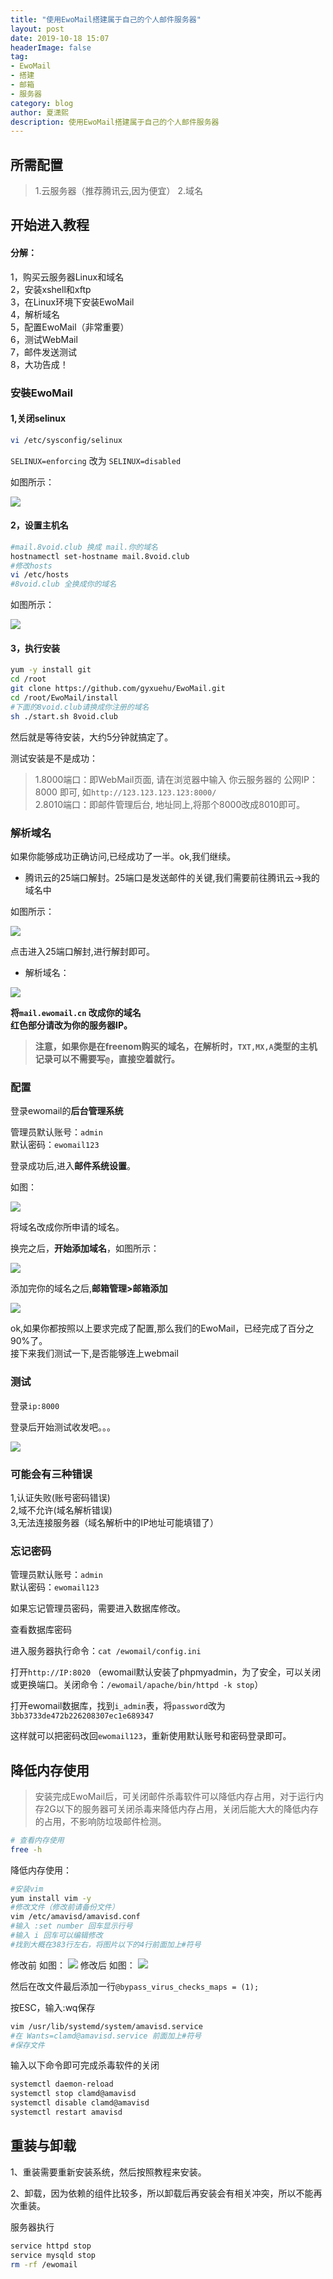 ```yaml
---
title: "使用EwoMail搭建属于自己的个人邮件服务器"
layout: post
date: 2019-10-18 15:07
headerImage: false
tag:
- EwoMail
- 搭建
- 邮箱
- 服务器
category: blog
author: 夏潇熙
description: 使用EwoMail搭建属于自己的个人邮件服务器
---
```


## 所需配置
> 1.云服务器（推荐腾讯云,因为便宜）
> 2.域名

## 开始进入教程

#### 分解：

1，购买云服务器Linux和域名    
2，安装xshell和xftp    
3，在Linux环境下安装EwoMail    
4，解析域名    
5，配置EwoMail（非常重要）    
6，测试WebMail    
7，邮件发送测试    
8，大功告成！    

### 安裝EwoMail

#### 1,关闭selinux

```bash
vi /etc/sysconfig/selinux
```

`SELINUX=enforcing` 改为 `SELINUX=disabled`

如图所示：

![](https://raw.githubusercontent.com/jv0id/jv0id.github.io/master/images/mail/selinux.jpg)

#### 2，设置主机名

```bash
#mail.8void.club 换成 mail.你的域名 
hostnamectl set-hostname mail.8void.club
#修改hosts
vi /etc/hosts
#8void.club 全换成你的域名
```

如图所示：

![](https://raw.githubusercontent.com/jv0id/jv0id.github.io/master/images/mail/hosts.jpg)

#### 3，执行安装

```bash
yum -y install git
cd /root
git clone https://github.com/gyxuehu/EwoMail.git
cd /root/EwoMail/install
#下面的8void.club请换成你注册的域名
sh ./start.sh 8void.club
```

然后就是等待安装，大约5分钟就搞定了。

测试安装是不是成功：

> 1.8000端口：即WebMail页面, 请在浏览器中输入 你云服务器的 公网IP：8000 即可, 如`http://123.123.123.123:8000/`     
> 2.8010端口：即邮件管理后台, 地址同上,将那个8000改成8010即可。


### 解析域名

如果你能够成功正确访问,已经成功了一半。ok,我们继续。

* 腾讯云的25端口解封。25端口是发送邮件的关键,我们需要前往腾讯云->我的域名中

如图所示：

![](https://raw.githubusercontent.com/jv0id/jv0id.github.io/master/images/mail/tencent25.png)

点击进入25端口解封,进行解封即可。

* 解析域名：

![](https://raw.githubusercontent.com/jv0id/jv0id.github.io/master/images/mail/jiexiyuming.png)

**将`mail.ewomail.cn` 改成你的域名    
红色部分请改为你的服务器IP。**

> **注意，如果你是在freenom购买的域名，在解析时，`TXT,MX,A`类型的主机记录可以不需要写`@`，直接空着就行。**

### 配置

登录ewomail的**后台管理系统**

管理员默认账号：`admin`    
默认密码：`ewomail123`

登录成功后,进入**邮件系统设置**。

如图：

![](https://raw.githubusercontent.com/jv0id/jv0id.github.io/master/images/mail/ewoconfig.jpg)

将域名改成你所申请的域名。

换完之后，**开始添加域名**，如图所示：

![](https://raw.githubusercontent.com/jv0id/jv0id.github.io/master/images/mail/tianjixyuming.png)

添加完你的域名之后,**邮箱管理>邮箱添加**

![](https://raw.githubusercontent.com/jv0id/jv0id.github.io/master/images/mail/add.png)

ok,如果你都按照以上要求完成了配置,那么我们的EwoMail，已经完成了百分之90%了。    
接下来我们测试一下,是否能够连上webmail

### 测试

登录`ip:8000`

登录后开始测试收发吧。。。

![](https://raw.githubusercontent.com/jv0id/jv0id.github.io/master/images/mail/login.png)


### 可能会有三种错误
1,认证失败(账号密码错误)    
2,域不允许(域名解析错误)    
3,无法连接服务器（域名解析中的IP地址可能填错了）    


### 忘记密码

管理员默认账号：`admin`    
默认密码：`ewomail123`

如果忘记管理员密码，需要进入数据库修改。

查看数据库密码

进入服务器执行命令：`cat /ewomail/config.ini`

打开`http://IP:8020` （ewomail默认安装了phpmyadmin，为了安全，可以关闭或更换端口。关闭命令：`/ewomail/apache/bin/httpd -k stop`）

打开ewomail数据库，找到`i_admin`表，将`password`改为`3bb3733de472b226208307ec1e689347`

这样就可以把密码改回`ewomail123`，重新使用默认账号和密码登录即可。

## 降低内存使用

> 安装完成EwoMail后，可关闭邮件杀毒软件可以降低内存占用，对于运行内存2G以下的服务器可关闭杀毒来降低内存占用，关闭后能大大的降低内存的占用，不影响防垃圾邮件检测。

```bash
# 查看内存使用
free -h
```

降低内存使用：

```bash
#安装vim
yum install vim -y
#修改文件（修改前请备份文件）
vim /etc/amavisd/amavisd.conf
#输入 :set number 回车显示行号
#输入 i 回车可以编辑修改
#找到大概在383行左右，将图片以下的4行前面加上#符号
```

修改前 如图：
![](https://raw.githubusercontent.com/Jv0id/jv0id.github.io/master/images/mail/before.png)
修改后 如图：
![](https://raw.githubusercontent.com/Jv0id/jv0id.github.io/master/images/mail/after.png)

然后在改文件最后添加一行`@bypass_virus_checks_maps = (1);`

按ESC，输入:wq保存

```bash
vim /usr/lib/systemd/system/amavisd.service
#在 Wants=clamd@amavisd.service 前面加上#符号
#保存文件
```

输入以下命令即可完成杀毒软件的关闭

```bash
systemctl daemon-reload
systemctl stop clamd@amavisd
systemctl disable clamd@amavisd
systemctl restart amavisd
```

## 重装与卸载

1、重装需要重新安装系统，然后按照教程来安装。

2、卸载，因为依赖的组件比较多，所以卸载后再安装会有相关冲突，所以不能再次重装。

服务器执行
```bash
service httpd stop
service mysqld stop
rm -rf /ewomail
```